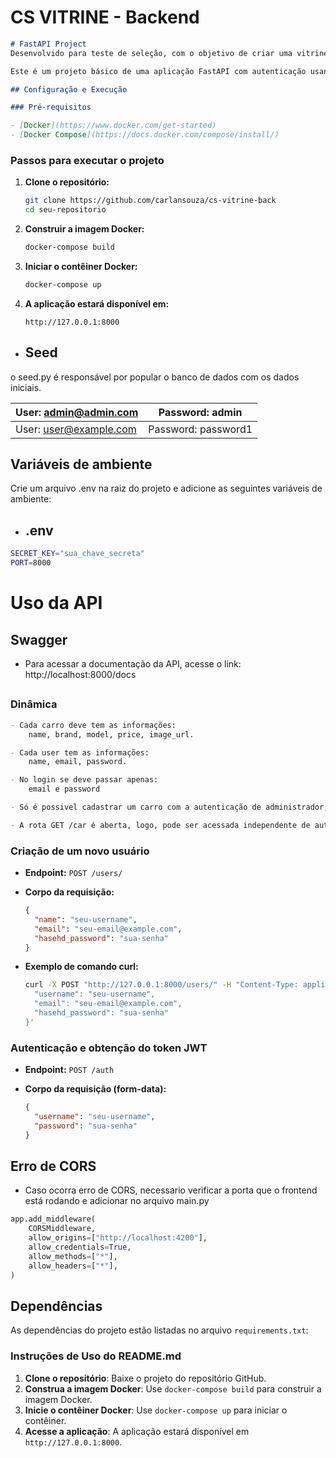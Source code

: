 # CS VITRINE - Backend


```markdown
# FastAPI Project
Desenvolvido para teste de seleção, com o objetivo de criar uma vitrine de venda de carros.

Este é um projeto básico de uma aplicação FastAPI com autenticação usando JWT, configurada para ser executada em um contêiner Docker.

## Configuração e Execução

### Pré-requisitos

- [Docker](https://www.docker.com/get-started)
- [Docker Compose](https://docs.docker.com/compose/install/)
```	
### Passos para executar o projeto

1. **Clone o repositório:**

   ```sh
   git clone https://github.com/carlansouza/cs-vitrine-back
   cd seu-repositorio
   ```

2. **Construir a imagem Docker:**

   ```sh
   docker-compose build
   ```

3. **Iniciar o contêiner Docker:**

   ```sh
   docker-compose up
   ```

4. **A aplicação estará disponível em:**

   ```
   http://127.0.0.1:8000
   ```

##
- ## Seed
o seed.py é responsável por popular o banco de dados com os dados iniciais.

| User: admin@admin.com | Password: admin |
|-----------------------|------------------|
| User: user@example.com | Password: password1|

##
## Variáveis de ambiente
Crie um arquivo .env na raiz do projeto e adicione as seguintes variáveis de ambiente:
- ## .env
```bash
SECRET_KEY="sua_chave_secreta"
PORT=8000
```

##
# Uso da API

## Swagger
 - Para acessar a documentação da API, acesse o link: http://localhost:8000/docs
##

### Dinâmica
```markdown
- Cada carro deve tem as informações: 
    name, brand, model, price, image_url.

- Cada user tem as informações: 
    name, email, password.

- No login se deve passar apenas: 
    email e password

- Só é possivel cadastrar um carro com a autenticação de administrador, assim como atualizar e deletar.

- A rota GET /car é aberta, logo, pode ser acessada independente de autenticação.
```

### Criação de um novo usuário

- **Endpoint:** `POST /users/`
- **Corpo da requisição:**

  ```json
  {
    "name": "seu-username",
    "email": "seu-email@example.com",
    "hasehd_password": "sua-senha"
  }
  ```

- **Exemplo de comando curl:**

  ```sh
  curl -X POST "http://127.0.0.1:8000/users/" -H "Content-Type: application/json" -d '{
    "username": "seu-username",
    "email": "seu-email@example.com",
    "hasehd_password": "sua-senha"
  }'
  ```

### Autenticação e obtenção do token JWT

- **Endpoint:** `POST /auth`
- **Corpo da requisição (form-data):**

  ```json
  {
    "username": "seu-username",
    "password": "sua-senha"
  }
  ```

##
## Erro de CORS
- Caso ocorra erro de CORS, necessario verificar a porta que o frontend está rodando e adicionar no arquivo main.py

```python
app.add_middleware(
    CORSMiddleware,
    allow_origins=["http://localhost:4200"],
    allow_credentials=True,
    allow_methods=["*"],
    allow_headers=["*"],
)
```

## Dependências

As dependências do projeto estão listadas no arquivo `requirements.txt`:

### Instruções de Uso do README.md

1. **Clone o repositório**: Baixe o projeto do repositório GitHub.
2. **Construa a imagem Docker**: Use `docker-compose build` para construir a imagem Docker.
3. **Inicie o contêiner Docker**: Use `docker-compose up` para iniciar o contêiner.
4. **Acesse a aplicação**: A aplicação estará disponível em `http://127.0.0.1:8000`.

